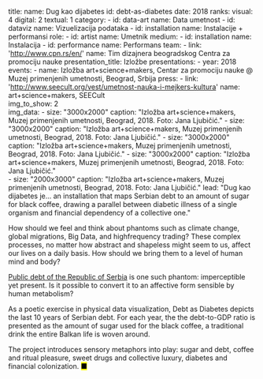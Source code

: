 title: 
    name: Dug kao dijabetes
id: debt-as-diabetes
date: 2018
ranks:
    visual: 4
    digital: 2
    textual: 1
category: 
    - id: data-art
      name: Data umetnost
    - id: dataviz
      name: Vizuelizacija podataka
    - id: installation
      name: Instalacije + performansi
role:
    - id: artist
      name: Umetnik
medium:
    - id: installation
      name: Instalacija
    - id: performance
      name: Performans
team:
    - link: 'http://www.cpn.rs/en/'
      name: Tim dizajnera beogradskog Centra za promociju nauke 
presentation_title: Izložbe
presentations:
    - year: 2018
      events:
        - name: Izložba art+science+makers, Centar za promociju nauke @ Muzej primenjenih umetnosti, Beograd, Srbija
press:
    - link: 'http://www.seecult.org/vest/umetnost-nauka-i-mejkers-kultura'
      name: art+science+makers, SEECult  
img_to_show: 2       
img_data:
    - size: "3000x2000"
      caption: "Izložba art+science+makers, Muzej primenjenih umetnosti, Beograd, 2018. Foto: Jana Ljubičić."
    - size: "3000x2000"
      caption: "Izložba art+science+makers, Muzej primenjenih umetnosti, Beograd, 2018. Foto: Jana Ljubičić."
    - size: "3000x2000"
      caption: "Izložba art+science+makers, Muzej primenjenih umetnosti, Beograd, 2018. Foto: Jana Ljubičić."
    - size: "3000x2000"
      caption: "Izložba art+science+makers, Muzej primenjenih umetnosti, Beograd, 2018. Foto: Jana Ljubičić."       
    - size: "2000x3000"
      caption: "Izložba art+science+makers, Muzej primenjenih umetnosti, Beograd, 2018. Foto: Jana Ljubičić."
lead: "Dug kao dijabetes je... an installation that maps Serbian debt to an amount of sugar for black coffee, drawing a parallel between diabetic illness of a single organism and financial dependency of a collective one."

How should we feel and think about phantoms such as climate change, global migrations, Big Data, and highfrequency trading? These complex processes, no matter how abstract and shapeless might seem to us, affect our lives on a daily basis. How should we bring them to a level of human mind and body?  

<a href='http://www.javnidug.gov.rs/eng/default.asp' target="_blank">Public debt of the Republic of Serbia</a> is one such phantom: imperceptible yet present. Is it possible to convert it to an affective form sensible by human metabolism? 

As a poetic exercise in physical data visualization, Debt as Diabetes depicts the last 10 years of Serbian debt. For each year, the the debt-to-GDP ratio is presented as the amount of sugar used for the black coffee, a traditional drink the entire Balkan life is woven around. 

The project introduces sensory metaphors into play: sugar and debt, coffee and ritual pleasure, sweet drugs and collective luxury, diabetes and financial colonization. <mark>&#9632;</mark>